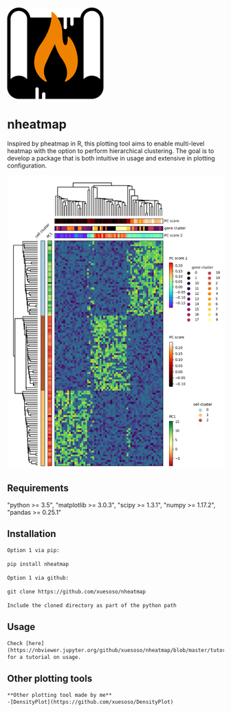![Logo](logo.png)

# nheatmap
Inspired by pheatmap in R, this plotting tool aims to enable multi-level heatmap with the option to perform hierarchical clustering. The goal is to develop a package that is both intuitive in usage and extensive in plotting configuration.
    
![Example](./examples/example1.png)

## Requirements
   "python >= 3.5",
   "matplotlib >= 3.0.3",
   "scipy >= 1.3.1",
   "numpy >= 1.17.2",
   "pandas >= 0.25.1"

## Installation
    Option 1 via pip:

    pip install nheatmap

    Option 1 via github:

    git clone https://github.com/xuesoso/nheatmap

    Include the cloned directory as part of the python path

## Usage
    Check [here](https://nbviewer.jupyter.org/github/xuesoso/nheatmap/blob/master/tutorial.ipynb) for a tutorial on usage.

## Other plotting tools
    **Other plotting tool made by me**
    -[DensityPlot](https://github.com/xuesoso/DensityPlot)
